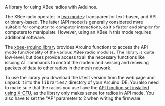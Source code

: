 A library for using XBee radios with Arduinos.

<!--more-->

The XBee radio operates in <a href="/2013/07/01/xbee/" target="_blank">two modes</a>: transparent or text-based, and API or binary-based. The latter (API mode) is generally considered more suitable for computer-to-computer interactions, as it's faster and simpler for computers to manipulate. However, using an XBee in this mode requires additional software.

The <a href="https://code.google.com/p/xbee-arduino/" target="_blank">xbee-arduino library</a> provides Arduino functions to access the API mode functionality of the various XBee radio modules. The library is quite low-level, but does provide access to all the necessary functions like issuing AT commands to control the modem and sensing and receiving packets of data to other radios in the mesh network.

To use the library you download the latest version from the web page and unpack it into the <tt>libraries/</tt> directory of your Arduino IDE. You also need to make sure that the radios you use have the <a href="/2013/07/02/xctu/" target="_blank">API function set installed using X-CTU</a>, as the library only makes sense for radios in API mode. You also have to set the "AP" parameter to 2 when writing the firmware.
